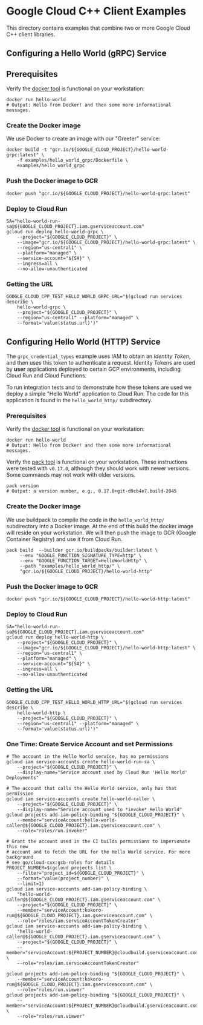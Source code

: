 # Google Cloud C++ Client Examples

This directory contains examples that combine two or more Google Cloud C++
client libraries.

## Configuring a Hello World (gRPC) Service

## Prerequisites

Verify the [docker tool][docker] is functional on your workstation:

```shell
docker run hello-world
# Output: Hello from Docker! and then some more informational messages.
```

### Create the Docker image

We use Docker to create an image with our "Greeter" service:

```shell
docker build -t "gcr.io/${GOOGLE_CLOUD_PROJECT}/hello-world-grpc:latest" \
    -f examples/hello_world_grpc/Dockerfile \
    examples/hello_world_grpc
```

### Push the Docker image to GCR

```shell
docker push "gcr.io/${GOOGLE_CLOUD_PROJECT}/hello-world-grpc:latest"
```

### Deploy to Cloud Run

```shell
SA="hello-world-run-sa@${GOOGLE_CLOUD_PROJECT}.iam.gserviceaccount.com"
gcloud run deploy hello-world-grpc \
    --project="${GOOGLE_CLOUD_PROJECT}" \
    --image="gcr.io/${GOOGLE_CLOUD_PROJECT}/hello-world-grpc:latest" \
    --region="us-central1" \
    --platform="managed" \
    --service-account="${SA}" \
    --ingress=all \
    --no-allow-unauthenticated
```

### Getting the URL

```shell
GOOGLE_CLOUD_CPP_TEST_HELLO_WORLD_GRPC_URL="$(gcloud run services describe \
    hello-world-grpc \
    --project="${GOOGLE_CLOUD_PROJECT}" \
    --region="us-central1" --platform="managed" \
    --format='value(status.url)')"
```


## Configuring Hello World (HTTP) Service

The `grpc_credential_types` example uses IAM to obtain an *Identity Token*, and
then uses this token to authenticate a request. Identity Tokens are used by
**user** applications deployed to certain GCP environments, including Cloud Run
and Cloud Functions.

To run integration tests and to demonstrate how these tokens are used we deploy
a simple "Hello World" application to Cloud Run. The code for this application
is found in the `hello_world_http/` subdirectory.

### Prerequisites

Verify the [docker tool][docker] is functional on your workstation:

```shell
docker run hello-world
# Output: Hello from Docker! and then some more informational messages.
```

Verify the [pack tool][pack-install] is functional on your workstation. These
instructions were tested with `v0.17.0`, although they should work with newer
versions. Some commands may not work with older versions.

```shell
pack version
# Output: a version number, e.g., 0.17.0+git-d9cb4e7.build-2045
```

### Create the Docker image

We use buildpack to compile the code in the `hello_world_http/` subdirectory
into a Docker image. At the end of this build the docker image will reside on
your workstation. We will then push the image to GCR (Google Container Registry)
and use it from Cloud Run.

```shell
pack build  --builder gcr.io/buildpacks/builder:latest \
     --env "GOOGLE_FUNCTION_SIGNATURE_TYPE=http" \
     --env "GOOGLE_FUNCTION_TARGET=HelloWorldHttp" \
     --path "examples/hello_world_http/" \
     "gcr.io/${GOOGLE_CLOUD_PROJECT}/hello-world-http"
```

### Push the Docker image to GCR

```shell
docker push "gcr.io/${GOOGLE_CLOUD_PROJECT}/hello-world-http:latest"
```

### Deploy to Cloud Run

```shell
SA="hello-world-run-sa@${GOOGLE_CLOUD_PROJECT}.iam.gserviceaccount.com"
gcloud run deploy hello-world-http \
    --project="${GOOGLE_CLOUD_PROJECT}" \
    --image="gcr.io/${GOOGLE_CLOUD_PROJECT}/hello-world-http:latest" \
    --region="us-central1" \
    --platform="managed" \
    --service-account="${SA}" \
    --ingress=all \
    --no-allow-unauthenticated
```

### Getting the URL

```shell
GOOGLE_CLOUD_CPP_TEST_HELLO_WORLD_HTTP_URL="$(gcloud run services describe \
    hello-world-http \
    --project="${GOOGLE_CLOUD_PROJECT}" \
    --region="us-central1" --platform="managed" \
    --format='value(status.url)')"
```

### One Time: Create Service Account and set Permissions

```shell
# The account in the Hello World service, has no permissions
gcloud iam service-accounts create hello-world-run-sa \
    --project="${GOOGLE_CLOUD_PROJECT}" \
    --display-name="Service account used by Cloud Run 'Hello World' Deployments"

# The account that calls the Hello World service, only has that permission
gcloud iam service-accounts create hello-world-caller \
    --project="${GOOGLE_CLOUD_PROJECT}" \
    --display-name="Service account used to *invoke* Hello World"
gcloud projects add-iam-policy-binding "${GOOGLE_CLOUD_PROJECT}" \
    --member="serviceAccount:hello-world-caller@${GOOGLE_CLOUD_PROJECT}.iam.gserviceaccount.com" \
    --role="roles/run.invoker"

# Grant the account used in the CI builds permissions to impersonate this new
# account and to fetch the URL for the Hello World service. For more background
# see go/cloud-cxx:gcb-roles for details
PROJECT_NUMBER=$(gcloud projects list \
    --filter="project_id=${GOOGLE_CLOUD_PROJECT}" \
    --format="value(project_number)" \
    --limit=1)
gcloud iam service-accounts add-iam-policy-binding \
    "hello-world-caller@${GOOGLE_CLOUD_PROJECT}.iam.gserviceaccount.com" \
    --project="${GOOGLE_CLOUD_PROJECT}" \
    --member="serviceAccount:kokoro-run@${GOOGLE_CLOUD_PROJECT}.iam.gserviceaccount.com" \
    --role="roles/iam.serviceAccountTokenCreator"
gcloud iam service-accounts add-iam-policy-binding \
    "hello-world-caller@${GOOGLE_CLOUD_PROJECT}.iam.gserviceaccount.com" \
    --project="${GOOGLE_CLOUD_PROJECT}" \
    --member="serviceAccount:${PROJECT_NUMBER}@cloudbuild.gserviceaccount.com" \
    --role="roles/iam.serviceAccountTokenCreator"

gcloud projects add-iam-policy-binding "${GOOGLE_CLOUD_PROJECT}" \
    --member="serviceAccount:kokoro-run@${GOOGLE_CLOUD_PROJECT}.iam.gserviceaccount.com" \
    --role="roles/run.viewer"
gcloud projects add-iam-policy-binding "${GOOGLE_CLOUD_PROJECT}" \
    --member="serviceAccount:${PROJECT_NUMBER}@cloudbuild.gserviceaccount.com" \
    --role="roles/run.viewer"
```

[docker]: https://docs.docker.com/engine/install/
[pack-install]: https://buildpacks.io/docs/tools/pack/
